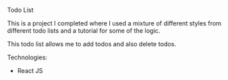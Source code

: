 Todo List

This is a project I completed where I used a mixture of different styles from different todo lists and a tutorial for some of the logic.

This todo list allows me to add todos and also delete todos.

Technologies:
- React JS
